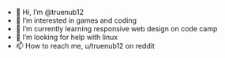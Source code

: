 - 👋 Hi, I’m @truenub12
- 👀 I’m interested in games and coding
- 🌱 I’m currently learning responsive web design on code camp
- 💞️ I’m looking for help with linux
- 📫 How to reach me, u/truenub12 on reddit

<!---
truenub12/truenub12 is a ✨ special ✨ repository because its `README.md` (this file) appears on your GitHub profile.
You can click the Preview link to take a look at your changes.
--->
